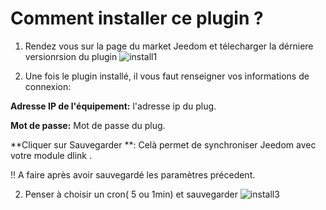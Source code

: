 # Comment installer ce plugin ?

1. Rendez vous sur la page du market Jeedom et télecharger la dérniere versionrsion du plugin
![install1]()

2. Une fois le plugin installé, il vous faut renseigner vos informations de connexion:

**Adresse IP de l'équipement:** l'adresse ip du plug.

**Mot de passe:** Mot de passe du plug.

**Cliquer sur Sauvegarder **: Celà permet de synchroniser Jeedom avec votre module dlink . 

!! A faire après avoir sauvegardé les paramètres précedent.

  
2. Penser à choisir un cron( 5 ou 1min) et sauvegarder
![install3](https://raw.githubusercontent.com/limad/plugin-dspsmartplug/master/images/dspsmartplug_screenshot3.PNG)
